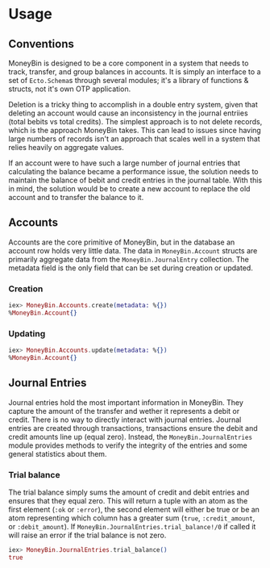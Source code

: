 # Usage
## Conventions
MoneyBin is designed to be a core component in a system that needs to track, transfer, and group balances in accounts. It is simply an interface to a set of `Ecto.Schema`s through several modules; it's a library of functions & structs, not it's own OTP application.

Deletion is a tricky thing to accomplish in a double entry system, given that deleting an account would cause an inconsistency in the journal entriies (total bebits vs total credits). The simplest approach is to not delete records, which is the approach MoneyBin takes. This can lead to issues since having large numbers of records isn't an approach that scales well in a system that relies heavily on aggregate values.

If an account were to have such a large number of journal entries that calculating the balance became a performance issue, the solution needs to maintain the balance of bebit and credit entries in the journal table. With this in mind, the solution would be to create a new account to replace the old account and to transfer the balance to it.

## Accounts
Accounts are the core primitive of MoneyBin, but in the database an account row holds very little data. The data in `MoneyBin.Account` structs are primarily aggregate data from the `MoneyBin.JournalEntry` collection. The metadata field is the only field that can be set during creation or updated. 

### Creation
```elixir
iex> MoneyBin.Accounts.create(metadata: %{})
%MoneyBin.Account{}
```

### Updating
```elixir
iex> MoneyBin.Accounts.update(metadata: %{})
%MoneyBin.Account{}
```

## Journal Entries
Journal entries hold the most important information in MoneyBin. They capture the amount of the transfer and wether it represents a debit or credit. There is no way to directly interact with journal entries. Journal entries are created through transactions, transactions ensure the debit and credit amounts line up (equal zero). Instead, the `MoneyBin.JournalEntries` module provides methods to verify the integrity of the entries and some general statistics about them.

### Trial balance
The trial balance simply sums the amount of credit and debit entries and
ensures that they equal zero. This will return a tuple with an atom as
the first element (`:ok` or `:error`), the second element will either be
true or be an atom representing which column has a greater sum
(`true`, `:credit_amount`, or `:debit_amount`).
If `MoneyBin.JournalEntries.trial_balance!/0` if called it will raise
an error if the trial balance is not zero.
```elixir
iex> MoneyBin.JournalEntries.trial_balance()
true
```
